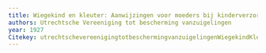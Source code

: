 ```yaml
---
title: Wiegekind en kleuter: Aanwijzingen voor moeders bij kinderverzorging.
authors: Utrechtsche Vereeniging tot bescherming vanzuigelingen
year: 1927
Citekey: utrechtschevereenigingtotbeschermingvanzuigelingenWiegekindKleuterAanwijzingen1927
---
```


